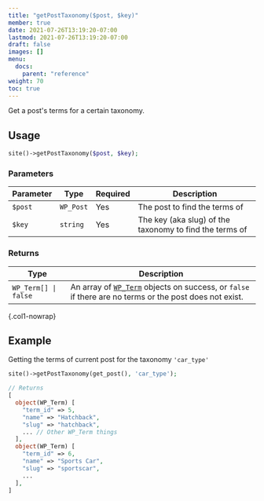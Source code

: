 ```yaml
---
title: "getPostTaxonomy($post, $key)"
member: true
date: 2021-07-26T13:19:20-07:00
lastmod: 2021-07-26T13:19:20-07:00
draft: false
images: []
menu: 
  docs:
    parent: "reference"
weight: 70
toc: true
---
```


Get a post's terms for a certain taxonomy.

## Usage

```php
site()->getPostTaxonomy($post, $key);
```

### Parameters

| Parameter | Type      | Required | Description                                             |
| --------- | --------- | -------- | ------------------------------------------------------- |
| `$post`   | `WP_Post` | Yes      | The post to find the terms of                           |
| `$key`    | `string`  | Yes      | The key (aka slug) of the taxonomy to find the terms of |

### Returns

| Type                 | Description                                                                                                                                                          |
| -------------------- | -------------------------------------------------------------------------------------------------------------------------------------------------------------------- |
| `WP_Term[] \| false` | An array of [`WP_Term`](https://developer.wordpress.org/reference/classes/wp_term/) objects on success, or `false` if there are no terms or the post does not exist. |
{.col1-nowrap}

## Example

Getting the terms of current post for the taxonomy `'car_type'`

```php
site()->getPostTaxonomy(get_post(), 'car_type');

// Returns
[
  object(WP_Term) [
    "term_id" => 5,
    "name" => "Hatchback",
    "slug" => "hatchback",
    ... // Other WP_Term things
  ],
  object(WP_Term) [
    "term_id" => 6,
    "name" => "Sports Car",
    "slug" => "sportscar",
    ...
  ],
]
```
